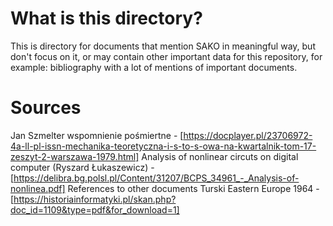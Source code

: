 # What is this directory?
This is directory for documents that mention SAKO in meaningful way, but don't focus on it, or may contain other important data for this repository, for example: bibliography with a lot of mentions of important documents.
# Sources
Jan Szmelter wspomnienie pośmiertne - [https://docplayer.pl/23706972-4a-ll-pl-issn-mechanika-teoretyczna-i-s-to-s-owa-na-kwartalnik-tom-17-zeszyt-2-warszawa-1979.html]
Analysis of nonlinear circuts on digital computer (Ryszard Łukaszewicz) - [https://delibra.bg.polsl.pl/Content/31207/BCPS_34961_-_Analysis-of-nonlinea.pdf]
References to other documents Turski Eastern Europe 1964 - [https://historiainformatyki.pl/skan.php?doc_id=1109&type=pdf&for_download=1]
